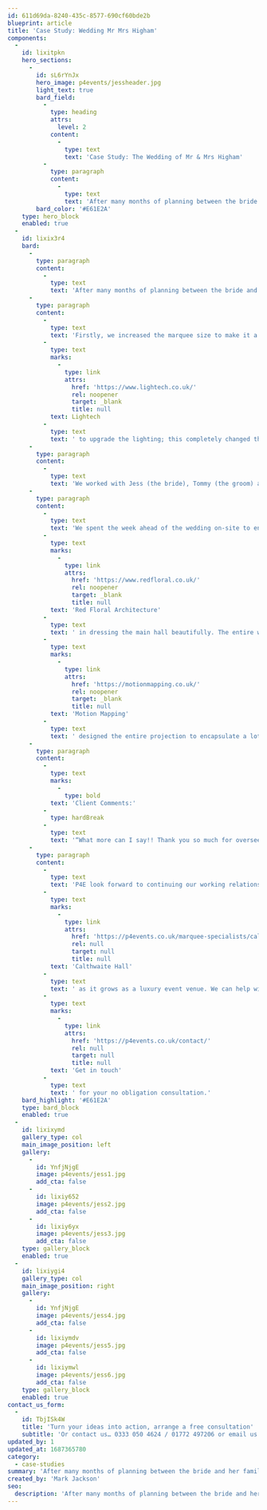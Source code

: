 ```yaml
---
id: 611d69da-8240-435c-8577-690cf60bde2b
blueprint: article
title: 'Case Study: Wedding Mr Mrs Higham'
components:
  -
    id: lixitpkn
    hero_sections:
      -
        id: sL6rYnJx
        hero_image: p4events/jessheader.jpg
        light_text: true
        bard_field:
          -
            type: heading
            attrs:
              level: 2
            content:
              -
                type: text
                text: 'Case Study: The Wedding of Mr & Mrs Higham'
          -
            type: paragraph
            content:
              -
                type: text
                text: 'After many months of planning between the bride and her family, there was a mutual feeling that they weren’t getting far with their wedding planning and current wedding planner.'
        bard_color: '#E61E2A'
    type: hero_block
    enabled: true
  -
    id: lixix3r4
    bard:
      -
        type: paragraph
        content:
          -
            type: text
            text: 'After many months of planning between the bride and her family, there was a mutual feeling that they weren’t getting far with their wedding planning and current wedding planner. So, they called P4E in to analyse what had been arranged so far and what needed to be done to achieve their dream wedding! After an initial consultation with the venue’s wedding planner we took control of the wedding organisation and upgraded the entire plan to meet with the clients expectations!'
      -
        type: paragraph
        content:
          -
            type: text
            text: 'Firstly, we increased the marquee size to make it a much more comfortable space. Next, we changed the caterers to ensure the menu could be tailored preciously around the clients ideas and was made up of the most high-quality food. Afterwards, we brought in our friends at '
          -
            type: text
            marks:
              -
                type: link
                attrs:
                  href: 'https://www.lightech.co.uk/'
                  rel: noopener
                  target: _blank
                  title: null
            text: Lightech
          -
            type: text
            text: ' to upgrade the lighting; this completely changed the overall feel of the marquee. And finally, we arranged a show stopping Projection Mapping, which took the guest’s breath away.'
      -
        type: paragraph
        content:
          -
            type: text
            text: 'We worked with Jess (the bride), Tommy (the groom) and their parents over the final few months of the wedding planning to ensure that the attention to detail they required was implemented throughout the venue, staff and all suppliers.'
      -
        type: paragraph
        content:
          -
            type: text
            text: 'We spent the week ahead of the wedding on-site to ensure the marquee was exactly as the bride and groom dreamed and assisted '
          -
            type: text
            marks:
              -
                type: link
                attrs:
                  href: 'https://www.redfloral.co.uk/'
                  rel: noopener
                  target: _blank
                  title: null
            text: 'Red Floral Architecture'
          -
            type: text
            text: ' in dressing the main hall beautifully. The entire wedding ran perfectly, the food was exceptional, the musicians were breath taking and most importantly the champagne was flowing! It was truly a perfect wedding from start to finish. Lastly, the wedding was brought to a close by a one-off projection mapping which was projected onto the side of the hall and created a mind blowing, unique display. '
          -
            type: text
            marks:
              -
                type: link
                attrs:
                  href: 'https://motionmapping.co.uk/'
                  rel: noopener
                  target: _blank
                  title: null
            text: 'Motion Mapping'
          -
            type: text
            text: ' designed the entire projection to encapsulate a lot of Jess & Tommy’s happiest memories together, starting with a time-lapse of the sunset in San Diego and finishing with their initials being brought to life by fireworks. It was an incredible way to end an already unbelievable wedding day.'
      -
        type: paragraph
        content:
          -
            type: text
            marks:
              -
                type: bold
            text: 'Client Comments:'
          -
            type: hardBreak
          -
            type: text
            text: '“What more can I say!! Thank you so much for overseeing above and beyond our event. You got hold of it and did so much for us particularly behind the scenes. We’ve received wonderful feedback all round. – Louise | Mother of the Bride'
      -
        type: paragraph
        content:
          -
            type: text
            text: 'P4E look forward to continuing our working relationship with '
          -
            type: text
            marks:
              -
                type: link
                attrs:
                  href: 'https://p4events.co.uk/marquee-specialists/calthwaite-hall/'
                  rel: null
                  target: null
                  title: null
            text: 'Calthwaite Hall'
          -
            type: text
            text: ' as it grows as a luxury event venue. We can help with any aspect of your day, from full execution to just ensuring it has a high-quality finish or assistance on the day. '
          -
            type: text
            marks:
              -
                type: link
                attrs:
                  href: 'https://p4events.co.uk/contact/'
                  rel: null
                  target: null
                  title: null
            text: 'Get in touch'
          -
            type: text
            text: ' for your no obligation consultation.'
    bard_highlight: '#E61E2A'
    type: bard_block
    enabled: true
  -
    id: lixixymd
    gallery_type: col
    main_image_position: left
    gallery:
      -
        id: YnfjNjgE
        image: p4events/jess1.jpg
        add_cta: false
      -
        id: lixiy652
        image: p4events/jess2.jpg
        add_cta: false
      -
        id: lixiy6yx
        image: p4events/jess3.jpg
        add_cta: false
    type: gallery_block
    enabled: true
  -
    id: lixiygi4
    gallery_type: col
    main_image_position: right
    gallery:
      -
        id: YnfjNjgE
        image: p4events/jess4.jpg
        add_cta: false
      -
        id: lixiymdv
        image: p4events/jess5.jpg
        add_cta: false
      -
        id: lixiymwl
        image: p4events/jess6.jpg
        add_cta: false
    type: gallery_block
    enabled: true
contact_us_form:
  -
    id: TbjISk4W
    title: 'Turn your ideas into action, arrange a free consultation'
    subtitle: 'Or contact us… 0333 050 4624 / 01772 497206 or email us: info@p4events.co.uk'
updated_by: 1
updated_at: 1687365780
category:
  - case-studies
summary: 'After many months of planning between the bride and her family, there was a mutual feeling that they weren’t getting far with their wedding planning and current wedding planner.'
created_by: 'Mark Jackson'
seo:
  description: 'After many months of planning between the bride and her family, there was a mutual feeling that they weren’t getting far with their wedding planning and current wedding planner. So, they called P4E in to analyse what had been arranged so far and what needed to be done to achieve their dream wedding!'
---
```

